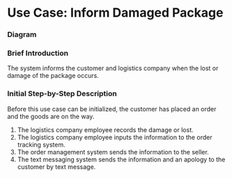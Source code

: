 # Use Case: Inform Damaged Package

### Diagram


### Brief Introduction
The system informs the customer and logistics company when the lost or damage of the package occurs.


### Initial Step-by-Step Description
Before this use case can be initialized, the customer has placed an order and the goods are on the way.

1. The logistics company employee records the damage or lost.
2. The logistics company employee inputs the information to the order tracking system.
3. The order management system sends the information to the seller.
4. The text messaging system sends the information and an apology to the customer by text message.